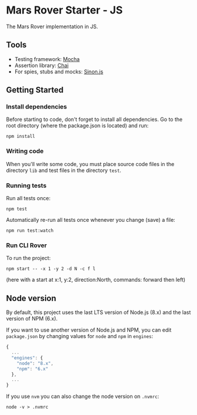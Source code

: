 # Mars Rover Starter - JS

The Mars Rover implementation in JS.

## Tools
- Testing framework: [Mocha](https://mochajs.org/)
- Assertion library: [Chai](http://www.chaijs.com/)
- For spies, stubs and mocks: [Sinon.js](http://sinonjs.org/)

## Getting Started

### Install dependencies

Before starting to code, don't forget to install all dependencies. Go to the root directory (where the package.json is located) and run:

```shell
npm install
```

### Writing code

When you'll write some code, you must place source code files in the directory `lib` and test files in the directory `test`. 

### Running tests

Run all tests once:

```shell
npm test
```

Automatically re-run all tests once whenever you change (save) a file:

```shell
npm run test:watch
```

### Run CLI Rover

To run the project: 

```shell
npm start -- -x 1 -y 2 -d N -c f l
```
(here with a start at x:1, y:2, direction:North, commands: forward then left)

## Node version

By default, this project uses the last LTS version of Node.js (8.x) and the last version of NPM (6.x).

If you want to use another version of Node.js and NPM, you can edit `package.json` by changing values for `node` and `npm` in `engines`:

```javascript
{
  ...
  "engines": {
    "node": "8.x",
    "npm": "6.x"
  },
  ...
}
```

If you use `nvm` you can also change the node version on `.nvmrc`:

```shell
node -v > .nvmrc
```
